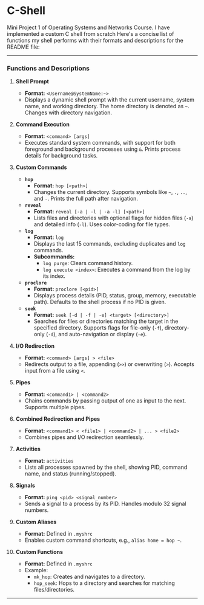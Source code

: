 # C-Shell
Mini Project 1 of Operating Systems and Networks Course. I have implemented a custom C shell from scratch
Here's a concise list of functions my shell performs with their formats and descriptions for the README file:

---

### Functions and Descriptions

1. **Shell Prompt**  
   - **Format:** `<Username@SystemName:~>`  
   - Displays a dynamic shell prompt with the current username, system name, and working directory. The home directory is denoted as `~`. Changes with directory navigation.

2. **Command Execution**  
   - **Format:** `<command> [args]`  
   - Executes standard system commands, with support for both foreground and background processes using `&`. Prints process details for background tasks.

3. **Custom Commands**  
   - **`hop`**  
     - **Format:** `hop [<path>]`  
     - Changes the current directory. Supports symbols like `~`, `.`, `..`, and `-`. Prints the full path after navigation.  
   - **`reveal`**  
     - **Format:** `reveal [-a | -l | -a -l] [<path>]`  
     - Lists files and directories with optional flags for hidden files (`-a`) and detailed info (`-l`). Uses color-coding for file types.  
   - **`log`**  
     - **Format:** `log`  
     - Displays the last 15 commands, excluding duplicates and `log` commands.  
     - **Subcommands:**  
       - `log purge`: Clears command history.  
       - `log execute <index>`: Executes a command from the log by its index.  
   - **`proclore`**  
     - **Format:** `proclore [<pid>]`  
     - Displays process details (PID, status, group, memory, executable path). Defaults to the shell process if no PID is given.  
   - **`seek`**  
     - **Format:** `seek [-d | -f | -e] <target> [<directory>]`  
     - Searches for files or directories matching the target in the specified directory. Supports flags for file-only (`-f`), directory-only (`-d`), and auto-navigation or display (`-e`).

4. **I/O Redirection**  
   - **Format:** `<command> [args] > <file>`  
   - Redirects output to a file, appending (`>>`) or overwriting (`>`). Accepts input from a file using `<`.

5. **Pipes**  
   - **Format:** `<command1> | <command2>`  
   - Chains commands by passing output of one as input to the next. Supports multiple pipes.

6. **Combined Redirection and Pipes**  
   - **Format:** `<command1> < <file1> | <command2> | ... > <file2>`  
   - Combines pipes and I/O redirection seamlessly.

7. **Activities**  
   - **Format:** `activities`  
   - Lists all processes spawned by the shell, showing PID, command name, and status (running/stopped).

8. **Signals**  
   - **Format:** `ping <pid> <signal_number>`  
   - Sends a signal to a process by its PID. Handles modulo 32 signal numbers.

9. **Custom Aliases**  
   - **Format:** Defined in `.myshrc`  
   - Enables custom command shortcuts, e.g., `alias home = hop ~`.

10. **Custom Functions**  
    - **Format:** Defined in `.myshrc`  
    - Example:  
      - `mk_hop`: Creates and navigates to a directory.  
      - `hop_seek`: Hops to a directory and searches for matching files/directories.

---
